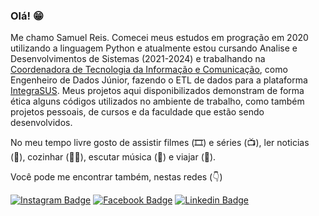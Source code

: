 ### Olá! 😁 

Me chamo Samuel Reis. Comecei meus estudos em progração em 2020 utilizando a linguagem Python e atualmente estou cursando Analise e Desenvolvimentos de Sistemas (2021-2024) e trabalhando na [Coordenadora de Tecnologia da Informação e Comunicação](https://www.saude.ce.gov.br/download/publicacoes-cotic/), como Engenheiro de Dados Júnior, fazendo o ETL de dados para a plataforma [IntegraSUS](https://integrasus.saude.ce.gov.br/#/home). Meus projetos aqui disponibilizados demonstram de forma ética alguns códigos utilizados no ambiente de trabalho, como também projetos pessoais, de cursos e da faculdade que estão sendo desenvolvidos.

No meu tempo livre gosto de assistir filmes (🎞️) e séries (📺), ler noticias (:newspaper:), cozinhar (👨‍🍳), escutar música (🎵) e viajar (:school_satchel:).

Você pode me encontrar também, nestas redes (:point_down:) 

[![Instagram Badge](https://img.shields.io/badge/-Instagram-7F0000?style=flat-square&labelColor=7F0000&logo=instagram&logoColor=white&link=https://instagram.com/samuelbareis/)](https://www.instagram.com/samuelbareis/)
[![Facebook Badge](https://img.shields.io/badge/-Facebook-FFFFFF?style=flat-square&labelColor=FFFFFF&logo=facebook&logoColor=blue&link=https://facebook.com/samuel.barbosa.90475069/)](https://www.facebook.com/samuel.barbosa.90475069/)
[![Linkedin Badge](https://img.shields.io/badge/-LinkedIn-blue?style=flat-square&logo=Linkedin&logoColor=white&link=https://www.linkedin.com/in/samuel-reis-8965ab179)](https://www.linkedin.com/in/samuel-reis-8965ab179)
